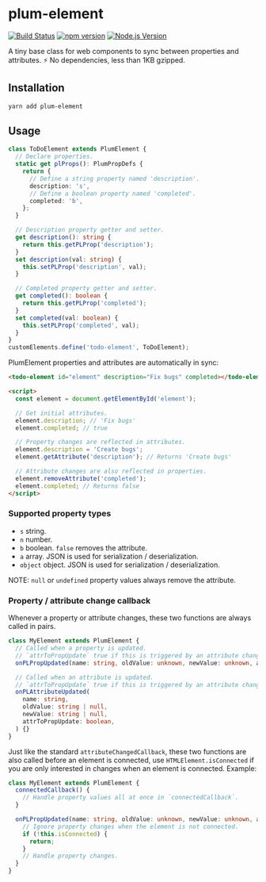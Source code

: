 # plum-element

[![Build Status](https://github.com/mgenware/plum-element/workflows/Build/badge.svg)](https://github.com/mgenware/plum-element/actions)
[![npm version](https://img.shields.io/npm/v/plum-element.svg?style=flat-square)](https://npmjs.com/package/plum-element)
[![Node.js Version](http://img.shields.io/node/v/plum-element.svg?style=flat-square)](https://nodejs.org/en/)

A tiny base class for web components to sync between properties and attributes. ⚡️ No dependencies, less than 1KB gzipped.

## Installation

```sh
yarn add plum-element
```

## Usage

```ts
class ToDoElement extends PlumElement {
  // Declare properties.
  static get plProps(): PlumPropDefs {
    return {
      // Define a string property named 'description'.
      description: 's',
      // Define a boolean property named 'completed'.
      completed: 'b',
    };
  }

  // Description property getter and setter.
  get description(): string {
    return this.getPLProp('description');
  }
  set description(val: string) {
    this.setPLProp('description', val);
  }

  // Completed property getter and setter.
  get completed(): boolean {
    return this.getPLProp('completed');
  }
  set completed(val: boolean) {
    this.setPLProp('completed', val);
  }
}
customElements.define('todo-element', ToDoElement);
```

PlumElement properties and attributes are automatically in sync:

```html
<todo-element id="element" description="Fix bugs" completed></todo-element>

<script>
  const element = document.getElementById('element');

  // Get initial attributes.
  element.description; // 'Fix bugs'
  element.completed; // true

  // Property changes are reflected in attributes.
  element.description = 'Create bugs';
  element.getAttribute('description'); // Returns 'Create bugs'

  // Attribute changes are also reflected in properties.
  element.removeAttribute('completed');
  element.completed; // Returns false
</script>
```

### Supported property types

- `s` string.
- `n` number.
- `b` boolean. `false` removes the attribute.
- `a` array. JSON is used for serialization / deserialization.
- `object` object. JSON is used for serialization / deserialization.

NOTE: `null` or `undefined` property values always remove the attribute.

### Property / attribute change callback

Whenever a property or attribute changes, these two functions are always called in pairs.

```ts
class MyElement extends PlumElement {
  // Called when a property is updated.
  // `attrToPropUpdate` true if this is triggered by an attribute change.
  onPLPropUpdated(name: string, oldValue: unknown, newValue: unknown, attrToPropUpdate: boolean) {}

  // Called when an attribute is updated.
  // `attrToPropUpdate` true if this is triggered by an attribute change.
  onPLAttributeUpdated(
    name: string,
    oldValue: string | null,
    newValue: string | null,
    attrToPropUpdate: boolean,
  ) {}
}
```

Just like the standard `attributeChangedCallback`, these two functions are also called before an element is connected, use `HTMLElement.isConnected` if you are only interested in changes when an element is connected. Example:

```ts
class MyElement extends PlumElement {
  connectedCallback() {
    // Handle property values all at once in `connectedCallback`.
  }

  onPLPropUpdated(name: string, oldValue: unknown, newValue: unknown, attrToPropUpdate: boolean) {
    // Ignore property changes when the element is not connected.
    if (!this.isConnected) {
      return;
    }
    // Handle property changes.
  }
}
```
